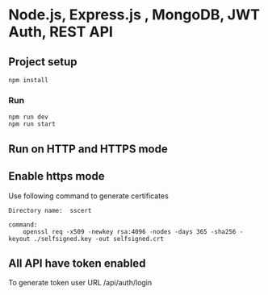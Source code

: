 # Node.js, Express.js , MongoDB, JWT Auth, REST API


## Project setup
```
npm install
```

### Run
```
npm run dev
npm run start
```

## Run on HTTP and HTTPS mode

## Enable https mode
Use following command to generate certificates

    Directory name:  sscert 

    command: 
        openssl req -x509 -newkey rsa:4096 -nodes -days 365 -sha256 -keyout ./selfsigned.key -out selfsigned.crt

## All API have token enabled
 To generate token user URL /api/auth/login 
